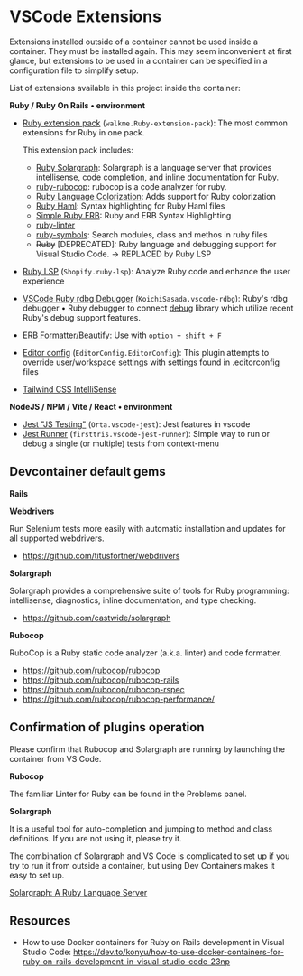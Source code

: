 # VSCode Extensions

Extensions installed outside of a container cannot be used inside a container. They must be installed again. This may seem inconvenient at first glance, but extensions to be used in a container can be specified in a configuration file to simplify setup.

List of extensions available in this project inside the container:

**Ruby / Ruby On Rails • environment**

-   [Ruby extension pack](https://marketplace.visualstudio.com/items?itemName=walkme.Ruby-extension-pack) (`walkme.Ruby-extension-pack`): The most common extensions for Ruby in one pack.

    This extension pack includes:

    -   [Ruby Solargraph](https://marketplace.visualstudio.com/items?itemName=castwide.solargraph): Solargraph is a language server that provides intellisense, code completion, and inline documentation for Ruby.
    -   [ruby-rubocop](https://marketplace.visualstudio.com/items?itemName=misogi.ruby-rubocop): rubocop is a code analyzer for ruby.
    -   [Ruby Language Colorization](https://marketplace.visualstudio.com/items?itemName=groksrc.ruby): Adds support for Ruby colorization
    -   [Ruby Haml](https://marketplace.visualstudio.com/items?itemName=vayan.haml): Syntax highlighting for Ruby Haml files
    -   [Simple Ruby ERB](https://marketplace.visualstudio.com/items?itemName=vortizhe.simple-ruby-erb): Ruby and ERB Syntax Highlighting
    -   [ruby-linter](https://marketplace.visualstudio.com/items?itemName=hoovercj.ruby-linter)
    -   [ruby-symbols](https://marketplace.visualstudio.com/items?itemName=miguel-savignano.ruby-symbols): Search modules, class and methos in ruby files
    -   ~~Ruby~~ [DEPRECATED]: Ruby language and debugging support for Visual Studio Code. -> REPLACED by Ruby LSP

-   [Ruby LSP](https://marketplace.visualstudio.com/items?itemName=Shopify.ruby-lsp) (`Shopify.ruby-lsp`): Analyze Ruby code and enhance the user experience
-   [VSCode Ruby rdbg Debugger](https://marketplace.visualstudio.com/items?itemName=KoichiSasada.vscode-rdbg) (`KoichiSasada.vscode-rdbg`): Ruby's rdbg debugger • Ruby debugger to connect [debug](https://github.com/ruby/debug) library which utilize recent Ruby's debug support features.
-   [ERB Formatter/Beautify](https://marketplace.visualstudio.com/items?itemName=aliariff.vscode-erb-beautify): Use with `option + shift + F`
-   [Editor config](https://marketplace.visualstudio.com/items?itemName=EditorConfig.EditorConfig) (`EditorConfig.EditorConfig`): This plugin attempts to override user/workspace settings with settings found in .editorconfig files
-   [Tailwind CSS IntelliSense](https://marketplace.visualstudio.com/items?itemName=bradlc.vscode-tailwindcss)

**NodeJS / NPM / Vite / React • environment**

-   [Jest "JS Testing"](https://marketplace.visualstudio.com/items?itemName=Orta.vscode-jest) (`Orta.vscode-jest`): Jest features in vscode
-   [Jest Runner](https://marketplace.visualstudio.com/items?itemName=firsttris.vscode-jest-runner) (`firsttris.vscode-jest-runner`): Simple way to run or debug a single (or multiple) tests from context-menu

## Devcontainer default gems

**Rails**

**Webdrivers**

Run Selenium tests more easily with automatic installation and updates for all supported webdrivers.

-   https://github.com/titusfortner/webdrivers

**Solargraph**

Solargraph provides a comprehensive suite of tools for Ruby programming: intellisense, diagnostics, inline documentation, and type checking.

-   https://github.com/castwide/solargraph

**Rubocop**

RuboCop is a Ruby static code analyzer (a.k.a. linter) and code formatter.

-   https://github.com/rubocop/rubocop
-   https://github.com/rubocop/rubocop-rails
-   https://github.com/rubocop/rubocop-rspec
-   https://github.com/rubocop/rubocop-performance/

## Confirmation of plugins operation

Please confirm that Rubocop and Solargraph are running by launching the container from VS Code.

**Rubocop**

The familiar Linter for Ruby can be found in the Problems panel.

**Solargraph**

It is a useful tool for auto-completion and jumping to method and class definitions. If you are not using it, please try it.

The combination of Solargraph and VS Code is complicated to set up if you try to run it from outside a container, but using Dev Containers makes it easy to set up.

[Solargraph: A Ruby Language Server](https://solargraph.org/)

## Resources

-   How to use Docker containers for Ruby on Rails development in Visual Studio Code: https://dev.to/konyu/how-to-use-docker-containers-for-ruby-on-rails-development-in-visual-studio-code-23np
